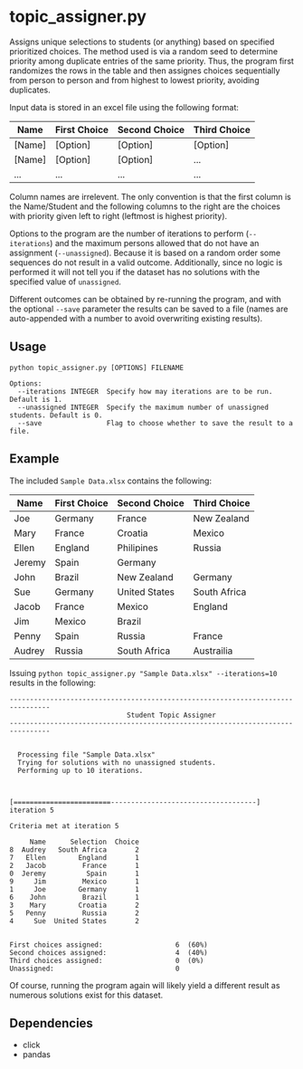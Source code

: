 # topic_assigner.py

Assigns unique selections to students (or anything) based on specified prioritized choices. The method used is via a random seed to determine priority among duplicate entries of the same priority. Thus, the program first randomizes the rows in the table and then assignes choices sequentially from person to person and from highest to lowest priority, avoiding duplicates.

Input data is stored in an excel file using the following format:

Name   | First Choice   | Second Choice | Third Choice  |
------ | -------------- | ------------- | ------------- |
[Name] | [Option]       | [Option]      | [Option]      |
[Name] | [Option]       | [Option]      | ...           |
  ...  | ...            | ...           | ...           |


Column names are irrelevent. The only convention is that the first column is the Name/Student and the following columns to the right are the choices with priority given left to right (leftmost is highest priority).

Options to the program are the number of iterations to perform (`--iterations`) and the maximum persons allowed that do not have an assignment (`--unassigned`). Because it is based on a random order some sequences do not result in a valid outcome. Additionally, since no logic is performed it will not tell you if the dataset has no solutions with the specified value of `unassigned`.

Different outcomes can be obtained by re-running the program, and with the optional `--save` parameter the results can be saved to a file (names are auto-appended with a number to avoid overwriting existing results).


## Usage

```
python topic_assigner.py [OPTIONS] FILENAME
```

```
Options:
  --iterations INTEGER  Specify how may iterations are to be run. Default is 1.
  --unassigned INTEGER  Specify the maximum number of unassigned students. Default is 0.
  --save                Flag to choose whether to save the result to a file.
```

## Example

The included `Sample Data.xlsx` contains the following:

Name     | First Choice   | Second Choice    | Third Choice   |
-------- | -------------- | ---------------- | -------------- |
Joe      | Germany        | France           |  New Zealand   |
Mary     | France         | Croatia          |  Mexico        |
Ellen    | England        | Philipines       |  Russia        |
Jeremy   | Spain          | Germany          |                |
John     | Brazil         | New Zealand      |  Germany       |
Sue      | Germany        | United States    |  South Africa  |
Jacob    | France         | Mexico           |  England       |
Jim      | Mexico         | Brazil           |                |
Penny    | Spain          | Russia           |  France        |
Audrey   | Russia         | South Africa     |  Austrailia    |


Issuing `python topic_assigner.py "Sample Data.xlsx" --iterations=10` results in the following:


```
--------------------------------------------------------------------------------
                             Student Topic Assigner
--------------------------------------------------------------------------------


  Processing file "Sample Data.xlsx"
  Trying for solutions with no unassigned students.
  Performing up to 10 iterations.



[========================------------------------------------] iteration 5

Criteria met at iteration 5

     Name      Selection  Choice
8  Audrey   South Africa       2
7   Ellen        England       1
2   Jacob         France       1
0  Jeremy          Spain       1
9     Jim         Mexico       1
1     Joe        Germany       1
6    John         Brazil       1
3    Mary        Croatia       2
5   Penny         Russia       2
4     Sue  United States       2


First choices assigned:                  6  (60%)
Second choices assigned:                 4  (40%)
Third choices assigned:                  0  (0%)
Unassigned:                              0
```

Of course, running the program again will likely yield a different result as numerous solutions exist for this dataset.

## Dependencies

 - click
 - pandas
